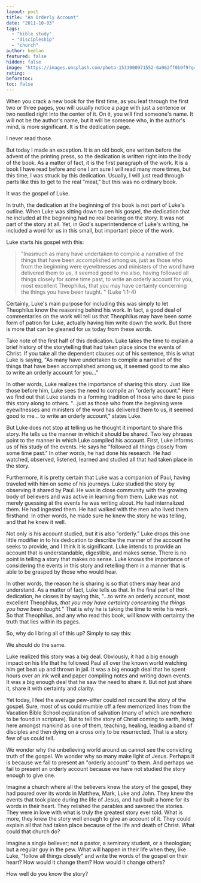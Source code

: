```yaml
---
layout: post
title: "An Orderly Account"
date: "2011-10-03"
tags: 
  - "bible study"
  - "discipleship"
  - "church"
author: keelan
featured: false
hidden: false
image: "https://images.unsplash.com/photo-1533000971552-6a962ff0b9f9?q=80&w=1974&auto=format&fit=crop&ixlib=rb-4.0.3&ixid=M3wxMjA3fDB8MHxwaG90by1wYWdlfHx8fGVufDB8fHx8fA%3D%3D"
rating:
beforetoc:
toc: false
---
```


When you crack a new book for the first time, as you leaf through the first two or three pages, you will usually notice a page with just a sentence or two nestled right into the center of it. On it, you will find someone's name. It will not be the author's name, but it will be someone who, in the author's mind, is more significant. It is the dedication page.

I never read those.

But today I made an exception. It is an old book, one written before the advent of the printing press, so the dedication is written right into the body of the book. As a matter of fact, it is the first paragraph of the work. It is a book I have read before and one I am sure I will read many more times, but this time, I was struck by this dedication. Usually, I will just read through parts like this to get to the real "meat," but this was no ordinary book.

It was the gospel of Luke.

In truth, the dedication at the beginning of this book is not part of Luke's outline. When Luke was sitting down to pen his gospel, the dedication that he included at the beginning had no real bearing on the story. It was not part of the story at all. Yet, in God's superintendence of Luke's writing, he included a word for us in this small, but important piece of the work.

Luke starts his gospel with this:

> "Inasmuch as many have undertaken to compile a narrative of the things that have been accomplished among us, just as those who from the beginning were eyewitnesses and ministers of the word have delivered them to us, it seemed good to me also, having followed all things closely for some time past, to write an orderly account for you, most excellent Theophilus, that you may have certainty concerning the things you have been taught. " (Luke 1:1-4)

Certainly, Luke's main purpose for including this was simply to let Theophilus know the reasoning behind his work. In fact, a good deal of commentaries on the work will tell us that Theophilus may have been some form of patron for Luke, actually having him write down the work. But there is more that can be gleaned for us today from these words.

Take note of the first half of this dedication. Luke takes the time to explain a brief history of the storytelling that had taken place since the events of Christ. If you take all the dependent clauses out of his sentence, this is what Luke is saying, "As many have undertaken to compile a narrative of the things that have been accomplished among us, it seemed good to me also to write an orderly account for you…"

In other words, Luke realizes the importance of sharing this story. Just like those before him, Luke sees the need to compile an "orderly account." Here we find out that Luke stands in a forming tradition of those who dare to pass this story along to others. "…just as those who from the beginning were eyewitnesses and ministers of the word has delivered them to us, it seemed good to me… to write an orderly account," states Luke.

But Luke does not stop at telling us he thought it important to share this story. He tells us the manner in which it should be shared. Two key phrases point to the manner in which Luke compiled his account. First, Luke informs us of his study of the events. He says he "followed all things closely from some time past." In other words, he had done his research. He had watched, observed, listened, learned and studied all that had taken place in the story.

Furthermore, it is pretty certain that Luke was a companion of Paul, having traveled with him on some of his journeys. Luke studied the story by observing it shared by Paul. He was in close community with the growing body of believers and was active in learning from them. Luke was not merely guessing at the events he was writing about. He had internalized them. He had ingested them. He had walked with the men who lived them firsthand. In other words, he made sure he knew the story he was telling, and that he knew it well.

Not only is his account studied, but it is also "orderly." Luke drops this one little modifier in to his dedication to describe the manner of the account he seeks to provide, and I think it is significant. Luke intends to provide an account that is understandable, digestible, and makes sense. There is no point in telling a story that makes no sense. Luke knows the importance of considering the events in this story and retelling them in a manner that is able to be grasped by those who would hear.

In other words, the reason he is sharing is so that others may hear and understand. As a matter of fact, Luke tells us that. In the final part of the dedication, he closes it by saying this, "...to write an orderly account, most excellent Theophilus, _that you may have certainty concerning the things you have been taught._" That is why he is taking the time to write his work. So that Theophilus, and any who read this book, will know with certainty the truth that lies within its pages.

So, why do I bring all of this up? Simply to say this:

We should do the same.

Luke realized this story was a big deal. Obviously, it had a big enough impact on his life that he followed Paul all over the known world watching him get beat up and thrown in jail. It was a big enough deal that he spent hours over an ink well and paper compiling notes and writing down events. It was a big enough deal that he saw the need to share it. But not just share it, share it with certainty and clarity.

Yet today, I feel the average pew-sitter could not recount the story of the gospel. Sure, most of us could mumble off a few memorized lines from the Vacation Bible School explanation of salvation (many of which are nowhere to be found in scripture). But to tell the story of Christ coming to earth, living here amongst mankind as one of them, teaching, healing, leading a band of disciples and then dying on a cross only to be resurrected. That is a story few of us could tell.

We wonder why the unbelieving world around us cannot see the convicting truth of the gospel. We wonder why so many make light of Jesus. Perhaps it is because we fail to present an "orderly account" to them. And perhaps we fail to present an orderly account because we have not studied the story enough to give one.

Imagine a church where all the believers knew the story of the gospel, they had poured over its words in Matthew, Mark, Luke and John. They knew the events that took place during the life of Jesus, and had built a home for its words in their heart. They relished the parables and savored the stories. They were in love with what is truly the greatest story ever told. What is more, they knew the story well enough to give an account of it. They could explain all that had taken place because of the life and death of Christ. What could that church do?

Imagine a single believer; not a pastor, a seminary student, or a theologian; but a regular guy in the pew. What will happen in their life when they, like Luke, "follow all things closely" and write the words of the gospel on their heart? How would it change them? How would it change others?

How well do you know the story?
